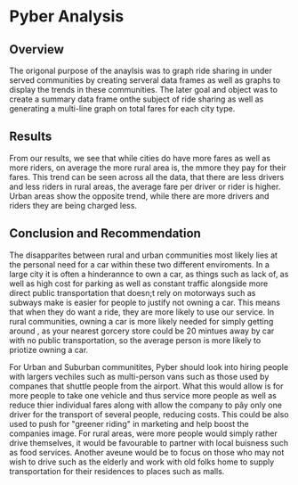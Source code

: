 # Pyber Analysis

## Overview
The origonal purpose of the anaylsis was to graph ride sharing in under served communities by creating serveral data frames as well as graphs to display the trends in these communities. The later goal and object was to create a summary data frame onthe subject of ride sharing as well as generating a multi-line graph on total fares for each city type.

## Results
From our results, we see that while cities do have more fares as well as more riders, on average the more rural area is, the mmore they pay for their fares. This trend can be seen across all the data, that there are less drivers and less riders in rural areas, the average fare per driver or rider is higher. Urban areas show the opposite trend, while there are more drivers and riders they are being charged less.

## Conclusion and Recommendation
The disapparites between rural and urban communities most likely lies at the personal need for a car within these two different enviroments. In a large city it is often a hinderannce to own a car, as things such as lack of, as well as high cost for parking as well as constant traffic alongside more direct public transportation that doesn;t rely on motorways such as subways make is easier for people to justify not owning a car. This means that when they do want a ride, they are more likely to use our service. In rural communities, owning a car is more likely needed for simply getting around , as your nearest gorcery store could be 20 mintues away by car with no public transportation, so the average person is more likely to priotize owning a car.  

For Urban and Suburban communitites, Pyber should look into hiring people with largers vechiles such as multi-person vans such as those used by companes that shuttle people from the airport. What this would allow is for more people to take one vehicle and thus service more people as well as reduce thier individual fares along with allow the company to pây only one driver for the transport of several people, reducing costs. This could be also used to push for "greener riding" in marketing and help boost the companies image. For rural areas, were more people would simply rather drive themselves, it would be favourable to partner with local buisness such as food services. Another aveune would be to focus on those who may not wish to drive such as the elderly and work with old folks home to supply transportation for their residences to places such as malls.
